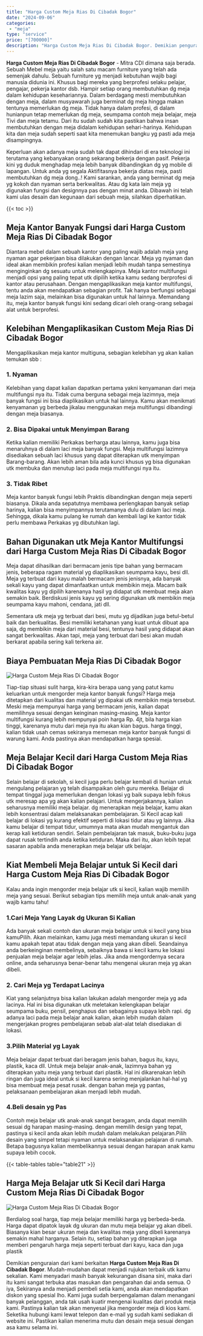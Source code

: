 ```yaml
---
title: "Harga Custom Meja Rias Di Cibadak Bogor"
date: "2024-09-06"
categories:
 - "meja"
type: "service"
price: "[700000]"
description: "Harga Custom Meja Rias Di Cibadak Bogor. Demikian penguraian dari kami berkaitan **Harga Custom Meja Rias Di Cibadak Bogor**. Mudah-mudahan dapat menjadi ruj..."
---
```


**Harga Custom Meja Rias Di Cibadak Bogor** - Mitra CDI dimana saja berada. Sebuah Mebel meja yaitu salah satu macam furniture yang telah ada semenjak dahulu. Sebuah furniture yg menjadi kebutuhan wajib bagi manusia didunia ini. Khusus bagi mereka yang berprofesi selaku pelajar, pengajar, pekerja kantor dsb. Hampir setiap orang membutuhkan dg meja dalam kehidupan kesehariannya. Dalam berdagang mesti membutuhkan dengan meja, dalam musyawarah juga berminat dg meja hingga makan tentunya memerlukan dg meja. Tidak hanya dalam profesi, di dalam hunianpun tetap memerlukan dg meja, seumpama contoh meja belajar, meja Tivi dan meja tetamu. Dari itu sudah sudah kita pastikan bahwa insan membutuhkan dengan meja didalam kehidupan sehari-harinya. Kehidupan kita dan meja sudah seperti saat kita menemukan bangku yg pasti ada meja disampingnya.

Keperluan akan adanya meja sudah tak dapat dihindari di era teknologi ini terutama yang kebanyakan orang sekarang bekerja dengan pasif. Pekerja kini yg duduk menghadap meja lebih banyak dibandingkan dg yg mobile di lapangan. Untuk anda yg segala Aktifitasnya bekerja diatas meja, pasti membutuhkan dg meja dong..! Kami sarankan, anda yang berminat dg meja yg kokoh dan nyaman serta berkwalitas. Atau dg kata lain meja yg digunakan fungsi dan designnya pas dengan minat anda. Dibawah ini telah kami ulas desain dan kegunaan dari sebuah meja, silahkan diperhatikan.

{{< toc >}}

## Meja Kantor Banyak Fungsi dari Harga Custom Meja Rias Di Cibadak Bogor

Diantara mebel dalam sebuah kantor yang paling wajib adalah meja yang nyaman agar pekerjaan bisa dilakukan dengan lancar. Meja yg nyaman dan ideal akan membikin profesi kalian menjadi lebih mudah tanpa semestinya menginginkan dg sesuatu untuk melengkapinya. Meja kantor multifungsi menjadi opsi yang paling tepat utk dipilih ketika kamu sedang berprofesi di kantor atau perusahaan. Dengan mengaplikasikan meja kantor multifungsi, tentu anda akan mendapatkan sebagian profit. Tak hanya berfungsi sebagai meja lazim saja, melainkan bisa digunakan untuk hal lainnya. Memandang itu, meja kantor banyak fungsi kini sedang dicari oleh orang-orang sebagai alat untuk berprofesi.

## Kelebihan Mengaplikasikan Custom Meja Rias Di Cibadak Bogor

Mengaplikasikan meja kantor multiguna, sebagian kelebihan yg akan kalian temukan sbb :

### 1\. Nyaman

Kelebihan yang dapat kalian dapatkan pertama yakni kenyamanan dari meja multifungsi nya itu. Tidak cuma berguna sebagai meja lazimnya, meja banyak fungsi ini bisa diaplikasikan untuk hal lainnya. Kamu akan menikmati kenyamanan yg berbeda jikalau menggunakan meja multifungsi dibandingi dengan meja biasanya.

### 2\. Bisa Dipakai untuk Menyimpan Barang

Ketika kalian memiliki Perkakas berharga atau lainnya, kamu juga bisa menaruhnya di dalam laci meja banyak fungsi. Meja multifungsi lazimnya disediakan sebuah laci khusus yang dapat diterapkan utk menyimpan Barang-barang. Akan lebih aman bila ada kunci khusus yg bisa digunakan utk membuka dan menutup laci pada meja multifungsi nya itu.

### 3\. Tidak Ribet

Meja kantor banyak fungsi lebih Praktis dibandingkan dengan meja seperti biasanya. Dikala anda sepatutnya membawa perlengkapan banyak setiap harinya, kalian bisa menyimpannya terutamanya dulu di dalam laci meja. Sehingga, dikala kamu pulang ke rumah dan kembali lagi ke kantor tidak perlu membawa Perkakas yg dibutuhkan lagi.

## Bahan Digunakan utk Meja Kantor Multifungsi dari Harga Custom Meja Rias Di Cibadak Bogor

Meja dapat dihasilkan dari bermacam jenis tipe bahan yang bermacam jenis, beberapa ragam material yg diaplikasikan seumpama kayu, besi dll. Meja yg terbuat dari kayu malah bermacam jenis jenisnya, ada banyak sekali kayu yang dapat dimanfaatkan untuk membikin meja. Macam baik kwalitas kayu yg dipilih karenanya hasil yg didapat utk membuat meja akan semakin baik. Berdiskusi jenis kayu yg sering digunakan utk membikin meja seumpama kayu mahoni, cendana, jati dll.

Sementara utk meja yg terbuat dari besi, mutu yg dijadikan juga betul-betul baik dan berkualitas. Besi memiliki ketahanan yang kuat untuk dibuat apa saja, dg membikin meja dari material besi, tentunya hasil yang didapat akan sangat berkwalitas. Akan tapi, meja yang terbuat dari besi akan mudah berkarat apabila sering kali terkena air.

## Biaya Pembuatan Meja Rias Di Cibadak Bogor

![Harga Custom Meja Rias Di Cibadak Bogor](/images/meja/meja-dewasa-016.jpg)

Tiap-tiap situasi sulit harga, kira-kira berapa uang yang patut kamu keluarkan untuk mengorder meja kantor banyak fungsi? Harga meja ditetapkan dari kualitas dan material yg dipakai utk membikin meja tersebut. Meski meja mempunyai harga yang bermacam jenis, kalian dapat memilihnya sesuai dengan keinginan masing-masing. Meja kantor multifungsi kurang lebih mempunyai poin harga Rp. 4jt, bila harga kian tinggi, karenanya mutu dari meja nya itu akan kian bagus. harga tinggi, kalian tidak usah cemas sekiranya memesan meja kantor banyak fungsi di warung kami. Anda pastinya akan mendapatkan harga spesial.

## Meja Belajar Kecil dari Harga Custom Meja Rias Di Cibadak Bogor

Selain belajar di sekolah, si kecil juga perlu belajar kembali di hunian untuk mengulang pelajaran yg telah disampaikan oleh guru mereka. Belajar di tempat tinggal juga memerlukan dengan lokasi yg baik supaya lebih fokus utk meresap apa yg akan kalian pelajari. Untuk mengerjakannya, kalian seharusnya memiliki meja belajar. dg menerapkan meja belajar, kamu akan lebih konsentrasi dalam melaksanakan pembelajaran. Si Kecil acap kali belajar di lokasi yg kurang efektif seperti di lokasi tidur atau yg lainnya. Jika kamu belajar di tempat tidur, umumnya mata akan mudah mengantuk dan kerap kali ketiduran sendiri. Selain pembelajaran tak masuk, buku-buku juga dapat rusak tertindih anda ketika ketiduran. Maka dari itu, akan lebih tepat sasaran apabila anda menerapkan meja belajar utk belajar.

## Kiat Membeli Meja Belajar untuk Si Kecil dari Harga Custom Meja Rias Di Cibadak Bogor

Kalau anda ingin mengorder meja belajar utk si kecil, kalian wajib memilih meja yang sesuai. Berikut sebagian tips memilih meja untuk anak-anak yang wajib kamu tahu!

### 1.Cari Meja Yang Layak dg Ukuran Si Kalian

Ada banyak sekali contoh dan ukuran meja belajar untuk si kecil yang bisa kamuPilih. Akan melainkan, kamu juga mesti memandang ukuran si kecil kamu apakah tepat atau tidak dengan meja yang akan dibeli. Seandainya anda berkeinginan membelinya, sebaiknya bawa si kecil kamu ke lokasi penjualan meja belajar agar lebih jelas. Jika anda mengordernya secara online, anda seharusnya benar-benar tahu mengenai ukuran meja yg akan dibeli.

### 2\. Cari Meja yg Terdapat Lacinya

Kiat yang selanjutnya bisa kalian lakukan adalah mengorder meja yg ada lacinya. Hal ini bisa digunakan utk meletakan kelengkapan belajar seumpama buku, pensil, penghapus dan sebagainya supaya lebih rapi. dg adanya laci pada meja belajar anak kalian, akan lebih mudah dalam mengerjakan progres pembelajaran sebab alat-alat telah disediakan di lokasi.

### 3.Pilih Material yg Layak

Meja belajar dapat terbuat dari beragam jenis bahan, bagus itu, kayu, plastik, kaca dll. Untuk meja belajar anak-anak, lazimnya bahan yg diterapkan yaitu meja yang terbuat dari plastik. Hal ini dikarenakan lebih ringan dan juga ideal untuk si kecil karena sering menjalankan hal-hal yg bisa membuat meja pesat rusak. dengan bahan meja yg pantas, pelaksanaan pembelajaran akan menjadi lebih mudah.

### 4.Beli desain yg Pas

Contoh meja belajar utk anak-anak sangat beragam, anda dapat memilih sesuai dg harapan masing-masing. dengan memilih design yang tepat, pastinya si kecil anda akan lebih mudah dalam melakukan pelajaran.Pilih desain yang simpel tetapi nyaman untuk melaksanakan pelajaran di rumah. Betapa bagusnya kalian membelikannya sesuai dengan harapan anak kamu supaya lebih cocok.

{{< table-tables table="table21" >}}

## Harga Meja Belajar utk Si Kecil dari Harga Custom Meja Rias Di Cibadak Bogor

![Harga Custom Meja Rias Di Cibadak Bogor](/images/meja/meja-anak-009.jpg)

Berdialog soal harga, tiap meja belajar memiliki harga yg berbeda-beda. Harga dapat dipatok layak dg ukuran dan mutu meja belajar yg akan dibeli. Biasanya kian besar ukuran meja dan kwalitas meja yang dibeli karenanya semakin mahal harganya. Selain itu, setiap bahan yg diterapkan juga memberi pengaruh harga meja seperti terbuat dari kayu, kaca dan juga plastik

Demikian penguraian dari kami berkaitan **Harga Custom Meja Rias Di Cibadak Bogor**. Mudah-mudahan dapat menjadi rujukan terbaik utk kamu sekalian. Kami menyadari masih banyak kekurangan disana sini, maka dari itu kami sangat terbuka atas masukan dan pengarahan dai anda semua. O iya, Sekiranya anda menjadi pembeli setia kami, anda akan mendapatkan diskon yang spesial lho. Kami juga sudah berpengalaman dalam menangani banyak pelanggan, anda tak usah kuatir mengenai kualitas dari produk meja kami. Pastinya kalian tak akan menyesal jika mengorder meja di kios kami. Seketika hubungi kami lewat telepon dan e-mail yg sudah kami sediakan di website ini. Pastikan kalian menerima mutu dan desain meja sesuai dengan asa kamu selama ini.
